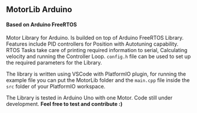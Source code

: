 ## MotorLib Arduino
#### Based on Arduino FreeRTOS
Motor Library for Arduino. Is builded on top of Arduino FreeRTOS Library. Features include PID controllers for Position with Autotuning capability. RTOS Tasks take care of printing required information to serial, Calculating velocity and running the Controller Loop. 
``` config.h ``` file can be used to set up the required parameters for the Library. 

The library is written using VSCode with PlatformIO plugin, for running the example file you can put the MotorLib folder and the ```main.cpp``` file inside the ```src``` folder of your PlatformIO workspace.

The Library is tested in Arduino Uno with one Motor. Code still under development.
**Feel free to test and contribute :)**
